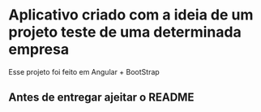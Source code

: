 # Aplicativo criado com a ideia de um projeto teste de uma determinada empresa

Esse projeto foi feito em Angular + BootStrap

## Antes de entregar ajeitar o README